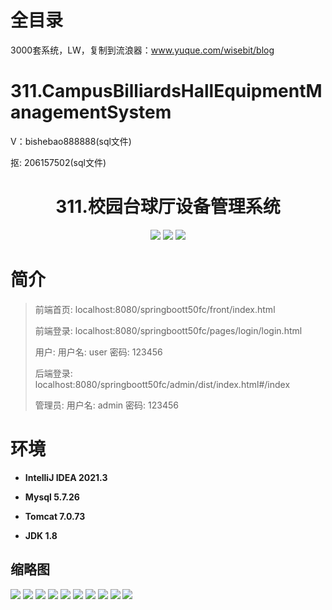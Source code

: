 # 全目录

3000套系统，LW，复制到流浪器：www.yuque.com/wisebit/blog


# 311.CampusBilliardsHallEquipmentManagementSystem

<p>V：bishebao888888(sql文件)</p>
<p>抠: 206157502(sql文件)</p>

<p><h1 align="center">311.校园台球厅设备管理系统</h1></p>


<p align="center">
	<img src="https://img.shields.io/badge/jdk-1.8-orange.svg"/>
    <img src="https://img.shields.io/badge/springBoot-5.x-lightgrey.svg"/>
    <img src="https://img.shields.io/badge/vue-3.x-blue.svg"/>
</p>

# 简介
>
> 
> 
> 前端首页: localhost:8080/springboott50fc/front/index.html
>
> 前端登录: localhost:8080/springboott50fc/pages/login/login.html
>
> 用户: 用户名: user 密码: 123456
>
> 后端登录: localhost:8080/springboott50fc/admin/dist/index.html#/index
>
> 管理员: 用户名: admin 密码: 123456
> 




# 环境

- <b>IntelliJ IDEA 2021.3</b>

- <b>Mysql 5.7.26</b>

- <b>Tomcat 7.0.73</b>

- <b>JDK 1.8</b>

## 缩略图

![](https://bitwise.oss-cn-heyuan.aliyuncs.com/2024/9/10/b2cb23e6-4a4a-43f5-955e-bfbb3f2e07c7.png)
![](https://bitwise.oss-cn-heyuan.aliyuncs.com/2024/9/10/e8c653c5-7cb0-4692-a667-9ad2a0adfaae.png)
![](https://bitwise.oss-cn-heyuan.aliyuncs.com/2024/9/10/0b0905ff-4fe6-4c54-957e-7824622b2b43.png)
![](https://bitwise.oss-cn-heyuan.aliyuncs.com/2024/9/10/25aee783-fbfd-47ba-9c58-22e3c9816b54.png)
![](https://bitwise.oss-cn-heyuan.aliyuncs.com/2024/9/10/bdde64c0-cb92-4f66-90cc-6b073ca72114.png)
![](https://bitwise.oss-cn-heyuan.aliyuncs.com/2024/9/10/896c752d-ca7e-4178-90d1-79a4907c9986.png)
![](https://bitwise.oss-cn-heyuan.aliyuncs.com/2024/9/10/ecbd559b-0bd4-4f57-82b7-ca571bb496f1.png)
![](https://bitwise.oss-cn-heyuan.aliyuncs.com/2024/9/10/7d7f8245-9107-48ca-8807-64c13bc50e91.png)
![](https://bitwise.oss-cn-heyuan.aliyuncs.com/2024/9/10/2e05eb7c-690b-44e5-899e-9496071b2c2e.png)
![](https://bitwise.oss-cn-heyuan.aliyuncs.com/2024/9/10/b449c315-b3bd-433e-a542-12b0af3a0147.png)



